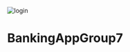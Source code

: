 ![login](https://user-images.githubusercontent.com/58495779/114116635-df609880-9899-11eb-86f8-062e2fcb3e3e.jpg)
# BankingAppGroup7
